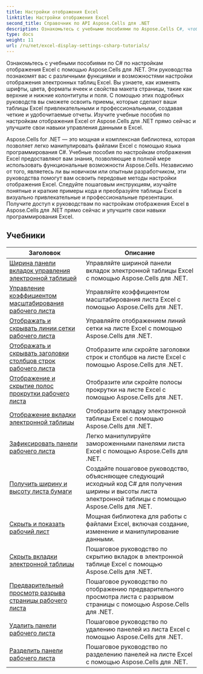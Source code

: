 ```yaml
---
title: Настройки отображения Excel
linktitle: Настройки отображения Excel
second_title: Справочник по API Aspose.Cells для .NET
description: Ознакомьтесь с учебными пособиями по Aspose.Cells C#, чтобы настроить отображение Excel. Меняйте шрифты, цвета, форматы и создавайте привлекательные отчеты.
type: docs
weight: 11
url: /ru/net/excel-display-settings-csharp-tutorials/
---
```

Ознакомьтесь с учебными пособиями по C# по настройкам отображения Excel с помощью Aspose.Cells для .NET. Эти руководства познакомят вас с различными функциями и возможностями настройки отображения электронных таблиц Excel. Вы узнаете, как изменять шрифты, цвета, форматы ячеек и свойства макета страницы, такие как верхние и нижние колонтитулы и поля. С помощью этих подробных руководств вы сможете освоить приемы, которые сделают ваши таблицы Excel привлекательными и профессиональными, создавая четкие и удобочитаемые отчеты. Изучите учебные пособия по настройкам отображения Excel от Aspose.Cells для .NET прямо сейчас и улучшите свои навыки управления данными в Excel.

Aspose.Cells for .NET — это мощная и комплексная библиотека, которая позволяет легко манипулировать файлами Excel с помощью языка программирования C#. Учебные пособия по настройкам отображения Excel предоставляют вам знания, позволяющие в полной мере использовать функциональные возможности Aspose.Cells. Независимо от того, являетесь ли вы новичком или опытным разработчиком, эти руководства помогут вам освоить передовые методы настройки отображения Excel. Следуйте пошаговым инструкциям, изучайте понятные и краткие примеры кода и преобразуйте таблицы Excel в визуально привлекательные и профессиональные презентации. Получите доступ к руководствам по настройкам отображения Excel в Aspose.Cells для .NET прямо сейчас и улучшите свои навыки программирования Excel.

## Учебники 
| Заголовок | Описание |
| --- | --- |
| [Ширина панели вкладок управления электронной таблицей](./control-tab-bar-width-of-spreadsheet/) | Управляйте шириной панели вкладок электронной таблицы Excel с помощью Aspose.Cells для .NET. |  
| [Управление коэффициентом масштабирования рабочего листа](./controll-zoom-factor-of-worksheet/) | Управляйте коэффициентом масштабирования листа Excel с помощью Aspose.Cells для .NET. |  
| [Отображать и скрывать линии сетки рабочего листа](./display-and-hide-gridlines-of-worksheet/) | Управляйте отображением линий сетки на листе Excel с помощью Aspose.Cells для .NET. |  
| [Отображать и скрывать заголовки столбцов строк рабочего листа](./display-and-hide-row-column-headers-of-worksheet/) | Отобразите или скройте заголовки строк и столбцов на листе Excel с помощью Aspose.Cells для .NET. |  
| [Отображение и скрытие полос прокрутки рабочего листа](./display-and-hide-scroll-bars-of-worksheet/) | Отобразите или скройте полосы прокрутки на листе Excel с помощью Aspose.Cells для .NET. |  
| [Отображение вкладки электронной таблицы](./display-tab-of-spreadsheet/) | Отобразите вкладку электронной таблицы Excel с помощью Aspose.Cells для .NET. |  
| [Зафиксировать панели рабочего листа](./freeze-panes-of-worksheet/) | Легко манипулируйте замороженными панелями листа Excel с помощью Aspose.Cells для .NET. |  
| [Получить ширину и высоту листа бумаги](./get-paper-width-and-height-of-worksheet/) | Создайте пошаговое руководство, объясняющее следующий исходный код C# для получения ширины и высоты листа электронной таблицы с помощью Aspose.Cells для .NET. |  
| [Скрыть и показать рабочий лист](./hide-and-unhide-worksheet/) | Мощная библиотека для работы с файлами Excel, включая создание, изменение и манипулирование данными. |  
| [Скрыть вкладки электронной таблицы](./hide-tabs-of-spreadsheet/) | Пошаговое руководство по скрытию вкладок в электронной таблице Excel с помощью Aspose.Cells для .NET. |  
| [Предварительный просмотр разрыва страницы рабочего листа](./page-break-preview-of-worksheet/) | Пошаговое руководство по отображению предварительного просмотра листа с разрывом страницы с помощью Aspose.Cells для .NET. |  
| [Удалить панели рабочего листа](./remove-panes-of-worksheet/) | Пошаговое руководство по удалению панелей из листа Excel с помощью Aspose.Cells для .NET. |  
| [Разделить панели рабочего листа](./split-panes-of-worksheet/) | Пошаговое руководство по разделению панелей на листе Excel с помощью Aspose.Cells для .NET. |  